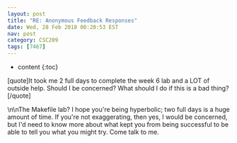 ```yaml
---
layout: post
title: "RE: Anonymous Feedback Responses"
date: Wed, 28 Feb 2018 00:20:53 EST
nav: post
category: CSC209
tags: [7467]
---
```


* content
{:toc}

[quote]It took me 2 full days to complete the week 6 lab and a LOT of outside help. Should I be concerned? What should I do if this is a bad thing?[/quote]
<!-- more -->
<p>\n\nThe Makefile lab? I hope you're being hyperbolic; two full days is a huge amount of time.  If you're not exaggerating, then yes, I would be concerned, but I'd need to know more about what kept you from being successful to be able to tell you what you might try. Come talk to me.</p>
